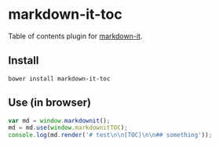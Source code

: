 # markdown-it-toc

Table of contents plugin for [markdown-it](https://github.com/markdown-it/markdown-it).


## Install

```
bower install markdown-it-toc
```


## Use (in browser)

```javascript
var md = window.markdownit();
md = md.use(window.markdownitTOC);
console.log(md.render('# test\n\n[TOC]\n\n## something'));
```
